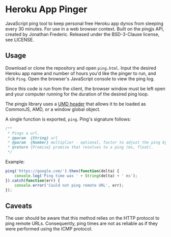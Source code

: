 # Heroku App Pinger
JavaScript ping tool to keep personal free Heroku app dynos from sleeping every 30 minutes. For use in a web browser context. Built on the pingjs API, created by Jonathan Frederic. Released under the BSD-3-Clause license, see
LICENSE.

## Usage
Download or clone the repository and open `ping.html`. Input the desired Heroku app name and number of hours you'd like the pinger to run, and click `Ping`. Open the browser's JavaScript console to view the ping log.

Since this code is run from the client, the browser window must be left open and your computer running for the duration of the desired ping loop.

The pingjs library uses a  [UMD header](https://github.com/umdjs/umd/blob/master/templates/returnExports.js)
that allows it to be loaded as CommonJS, AMD, or a window global object.  

A single function is exported, `ping`.  Ping's signature follows:  

```js
/**
 * Pings a url.
 * @param  {String} url
 * @param  {Number} multiplier - optional, factor to adjust the ping by.  0.3 works well for HTTP servers.
 * @return {Promise} promise that resolves to a ping (ms, float).
 */
```

Example:  

```js
ping('https://google.com/').then(function(delta) {
    console.log('Ping time was ' + String(delta) + ' ms');
}).catch(function(err) {
    console.error('Could not ping remote URL', err);
});
```

## Caveats

The user should be aware that this method relies on the HTTP protocol to ping
remote URLs.  Consequently, ping times are not as reliable as if they were
performed using the ICMP protocol.  
